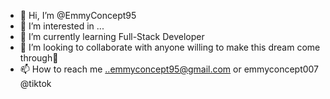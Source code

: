 - 👋 Hi, I’m @EmmyConcept95
- 👀 I’m interested in ...
- 🌱 I’m currently learning Full-Stack Developer
- 💞️ I’m looking to collaborate with anyone willing to make this dream come through
- 📫 How to reach me ..emmyconcept95@gmail.com or emmyconcept007 @tiktok

<!---
EmmyConcept95/EmmyConcept95 is a ✨ special ✨ repository because its `README.md` (this file) appears on your GitHub profile.
You can click the Preview link to take a look at your changes.
--->

